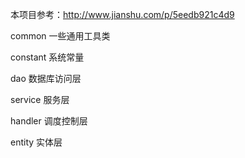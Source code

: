 本项目参考：http://www.jianshu.com/p/5eedb921c4d9

common 一些通用工具类

constant 系统常量

dao 数据库访问层

service 服务层

handler 调度控制层

entity 实体层